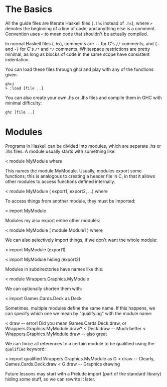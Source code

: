 # The Basics #

All the guide files are literate Haskell files (`.lhs` instead of `.hs`), where `>` denotes the beginning of a line of code,
and anything else is a comment. Convention uses `<` to mean code that shouldn't be actually compiled.

In normal Haskell files (`.hs`), comments are `--` for C's `//` comments, and `{-` and `-}` for C's `/*` and `*/` comments.
Whitespace restrictions are pretty minimal, as long as blocks of code in the same scope have consistent indentation.

You can load these files through ghci and play with any of the functions given.

    ghci
    > :load [file ..]

You can also create your own .hs or .lhs files and compile them in GHC with minimal difficulty:

    ghc [file ..]

# Modules #

Programs in Haskell can be divided into modules, which are separate .hs or .lhs files.
A module usually starts with something like:

< module MyModule where

This names the module MyModule. Usually, modules export some functions;
this is analogous to creating a header file in C, in that it allows other modules to access functions defined internally.

< module MyModule ( export1, export2, ...) where

To access things from another module, they must be imported:

< import MyModule

Modules my also export entire other modules:

< module MyModule ( module Module1 ) where

We can also selectively import things, if we don't want the whole module:

< import MyModule (export1)

< import MyModule hiding (export2)

Modules in subdirectories have names like this:

< module Wrappers.Graphics.MyModule

We can optionally shorten them with:

< import Games.Cards.Deck as Deck

Sometimes, multiple modules define the same name. If this happens, we can specify which one we mean by "qualifying" with the module name:

< draw -- error! Did you mean Games.Cards.Deck.draw, or Wrappers.Graphics.MyModule.draw?
< Deck.draw -- Much better
< Wrappers.Graphics.MyModule.draw -- also great

We can force all references to a certain module to be qualified using the `qualified` keyword:

< import qualified Wrappers.Graphics.MyModule as G
< draw -- Clearly, Games.Cards.Deck.draw
< G.draw -- Graphics drawing

Future lessons may start with a Prelude import (part of the standard library) hiding some stuff, so we can rewrite it later.
